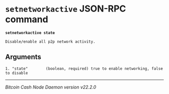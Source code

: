 `setnetworkactive` JSON-RPC command
===================================

**`setnetworkactive state`**

```
Disable/enable all p2p network activity.
```

Arguments
---------

```
1. "state"        (boolean, required) true to enable networking, false to disable
```

***

*Bitcoin Cash Node Daemon version v22.2.0*
